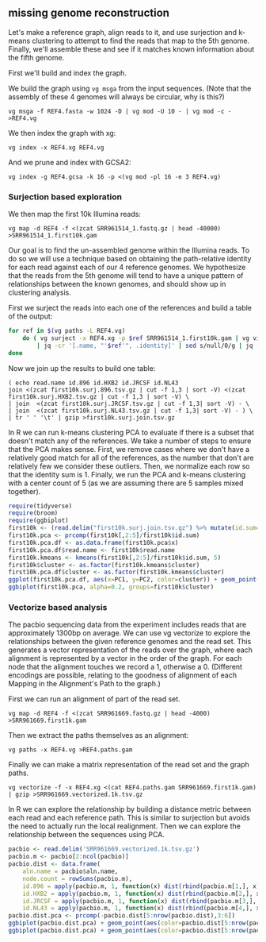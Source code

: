 ## missing genome reconstruction

Let's make a reference graph, align reads to it, and use surjection and k-means clustering to attempt to find the reads that map to the 5th genome. Finally, we'll assemble these and see if it matches known information about the fifth genome.

First we'll build and index the graph.

We build the graph using `vg msga` from the input sequences. (Note that the assembly of these 4 genomes will always be circular, why is this?)

```
vg msga -f REF4.fasta -w 1024 -D | vg mod -U 10 - | vg mod -c -  >REF4.vg
```

We then index the graph with xg:

```
vg index -x REF4.xg REF4.vg
```

And we prune and index with GCSA2:

```
vg index -g REF4.gcsa -k 16 -p <(vg mod -pl 16 -e 3 REF4.vg)
```

### Surjection based exploration

We then map the first 10k Illumina reads:

```
vg map -d REF4 -f <(zcat SRR961514_1.fastq.gz | head -40000) >SRR961514_1.first10k.gam
```

Our goal is to find the un-assembled genome within the Illumina reads. To do so we will use a technique based on obtaining the path-relative identity for each read against each of our 4 reference genomes. We hypothesize that the reads from the 5th genome will tend to have a unique pattern of relationships between the known genomes, and should show up in clustering analysis.

First we surject the reads into each one of the references and build a table of the output:

```bash
for ref in $(vg paths -L REF4.vg)
    do ( vg surject -x REF4.xg -p $ref SRR961514_1.first10k.gam | vg view -a - \
        | jq -cr '[.name, "'$ref'", .identity]' | sed s/null/0/g | jq -cr @tsv ) | gzip >first10k.surj.$ref.tsv.gz
done
```

Now we join up the results to build one table:

```
( echo read.name id.896 id.HXB2 id.JRCSF id.NL43
join <(zcat first10k.surj.896.tsv.gz | cut -f 1,3 | sort -V) <(zcat first10k.surj.HXB2.tsv.gz | cut -f 1,3 | sort -V) \
| join  <(zcat first10k.surj.JRCSF.tsv.gz | cut -f 1,3| sort -V) - \
| join  <(zcat first10k.surj.NL43.tsv.gz | cut -f 1,3| sort -V) - ) \
| tr ' ' '\t' | gzip >first10k.surj.join.tsv.gz
```

In R we can run k-means clustering PCA to evaluate if there is a subset that doesn't match any of the references.
We take a number of steps to ensure that the PCA makes sense. First, we remove cases where we don't have a relatively good match for all of the references, as the number that don't are relatively few we consider these outliers.
Then, we normalize each row so that the identity sum is 1.
Finally, we run the PCA and k-means clustering with a center count of 5 (as we are assuming there are 5 samples mixed together).

```R
require(tidyverse)
require(broom)
require(ggbiplot)
first10k <- (read.delim("first10k.surj.join.tsv.gz") %>% mutate(id.sum=id.896+id.HXB2+id.JRCSF+id.NL43) %>% subset(id.sum > 0.95*4))
first10k.pca <- prcomp(first10k[,2:5]/first10k$id.sum)
first10k.pca.df <- as.data.frame(first10k.pca$x)
first10k.pca.df$read.name <- first10k$read.name
first10k.kmeans <- kmeans(first10k[,2:5]/first10k$id.sum, 5)
first10k$cluster <- as.factor(first10k.kmeans$cluster)
first10k.pca.df$cluster <- as.factor(first10k.kmeans$cluster)
ggplot(first10k.pca.df, aes(x=PC1, y=PC2, color=cluster)) + geom_point()
ggbiplot(first10k.pca, alpha=0.2, groups=first10k$cluster)
```

### Vectorize based analysis

The pacbio sequencing data from the experiment includes reads that are approximately 1300bp on average.
We can use vg vectorize to explore the relationships between the given reference genomes and the read set.
This generates a vector representation of the reads over the graph, where each alignment is represented by a vector in the order of the graph.
For each node that the alignment touches we record a 1, otherwise a 0.
(Different encodings are possible, relating to the goodness of alignment of each Mapping in the Alignment's Path to the graph.)

First we can run an alignment of part of the read set.

```
vg map -d REF4 -f <(zcat SRR961669.fastq.gz | head -4000) >SRR961669.first1k.gam
```

Then we extract the paths themselves as an alignment:

```
vg paths -x REF4.vg >REF4.paths.gam
```

Finally we can make a matrix representation of the read set and the graph paths.

```
vg vectorize -f -x REF4.xg <(cat REF4.paths.gam SRR961669.first1k.gam) | gzip >SRR961669.vectorized.1k.tsv.gz
```

In R we can explore the relationship by building a distance metric between each read and each reference path.
This is similar to surjection but avoids the need to actually run the local realignment.
Then we can explore the relationship between the sequences using PCA.

```R
pacbio <- read.delim('SRR961669.vectorized.1k.tsv.gz')
pacbio.m <- pacbio[2:ncol(pacbio)]
pacbio.dist <- data.frame(
    aln.name = pacbio$aln.name,
    node.count = rowSums(pacbio.m),
    id.896 = apply(pacbio.m, 1, function(x) dist(rbind(pacbio.m[1,], x))),
    id.HXB2 = apply(pacbio.m, 1, function(x) dist(rbind(pacbio.m[2,], x))),
    id.JRCSF = apply(pacbio.m, 1, function(x) dist(rbind(pacbio.m[3,], x))),
    id.NL43 = apply(pacbio.m, 1, function(x) dist(rbind(pacbio.m[4,], x))))
pacbio.dist.pca <- prcomp(-pacbio.dist[5:nrow(pacbio.dist),3:6])
ggbiplot(pacbio.dist.pca) + geom_point(aes(color=pacbio.dist[5:nrow(pacbio.dist),]$node.count+1)) + scale_color_continuous("node count") + theme_bw()
ggbiplot(pacbio.dist.pca) + geom_point(aes(color=pacbio.dist[5:nrow(pacbio.dist),]$node.count+1)) + scale_color_continuous("node count") + theme_bw()
```

